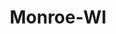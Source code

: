 ---
title: Monroe-WI
slug: monroe-wi
f_state:
- cms/state/wisconsin.md
f_locations:
- cms/payday-loan/cash-store-8643.md
- cms/payday-loan/cash-store-8649.md
- cms/payday-loan/check-into-cash-12621.md
- cms/payday-loan/check-into-cash-wisconsin-llc-13731.md
- cms/payday-loan/speedy-loan-26823.md
updated-on: '2024-05-30T13:41:28.615Z'
created-on: '2024-05-30T13:41:28.615Z'
published-on: '2024-05-30T13:54:32.469Z'
f_city: Monroe
layout: '[city].html'
tags: city
---